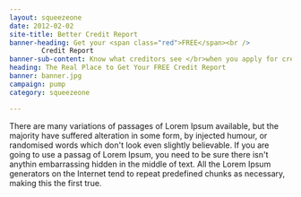```yaml
---
layout: squeezeone
date: 2012-02-02
site-title: Better Credit Report 
banner-heading: Get your <span class="red">FREE</span><br />
        Credit Report
banner-sub-content: Know what creditors see </br>when you apply for credit
heading: The Real Place to Get Your FREE Credit Report 
banner: banner.jpg
campaign: pump
category: squeezeone

---
```


There are many variations of passages of Lorem Ipsum available, but the majority have suffered alteration in some form, by injected humour, or randomised words which don't look even slightly believable. If you are going to use a passag of Lorem Ipsum, you need to be sure there isn't anythin embarrassing hidden in the middle of text. All the Lorem Ipsum generators on the Internet tend to repeat predefined chunks as necessary, making this the first true.